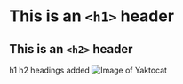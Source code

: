 # This is an `<h1>` header
## This is an `<h2>` header
h1 h2 headings added
![Image of Yaktocat](https://octodex.github.com/images/yaktocat.png)
